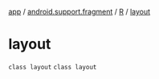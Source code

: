 [app](../../../index.md) / [android.support.fragment](../../index.md) / [R](../index.md) / [layout](.)

# layout

`class layout`
`class layout`